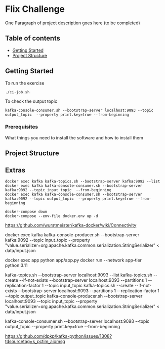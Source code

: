 # Flix Challenge
One Paragraph of project description goes here (to be completed)

## Table of contents
* [Getting Started](#getting-started)
* [Project Structure](#project-structure)

## Getting Started
To run the exercise
````
./ci-job.sh
````

To check the output topic
````
kafka-console-consumer.sh --bootstrap-server localhost:9093 --topic output_topic  --property print.key=true --from-beginning

````
### Prerequisites

What things you need to install the software and how to install them
## Project Structure

## Extras


````
docker exec kafka kafka-topics.sh --bootstrap-server kafka:9092 --list
docker exec kafka kafka-console-consumer.sh --bootstrap-server kafka:9092 --topic input_topic  --from-beginning
docker exec kafka kafka-console-consumer.sh --bootstrap-server kafka:9092 --topic output_topic  --property print.key=true --from-beginning
````

````
docker-compose down
docker-compose --env-file docker.env up -d

````
https://github.com/wurstmeister/kafka-docker/wiki/Connectivity

docker exec kafka kafka-console-producer.sh --bootstrap-server kafka:9092 --topic input_topic --property "value.serializer=org.apache.kafka.common.serialization.StringSerializer" < data/input.json

docker exec app python app/app.py
docker run --network app-tier python:3.11


kafka-topics.sh --bootstrap-server localhost:9093 --list
kafka-topics.sh --create --if-not-exists --bootstrap-server localhost:9093 --partitions 1 --replication-factor 1 --topic input_topic
kafka-topics.sh --create --if-not-exists --bootstrap-server localhost:9093  --partitions 1 --replication-factor 1 --topic output_topic
kafka-console-producer.sh --bootstrap-server localhost:9093 --topic input_topic --property "value.serializer=org.apache.kafka.common.serialization.StringSerializer" < data/input.json


kafka-console-consumer.sh --bootstrap-server localhost:9093 --topic output_topic  --property print.key=true --from-beginning


https://github.com/dpkp/kafka-python/issues/1308?tdsourcetag=s_pctim_aiomsg
